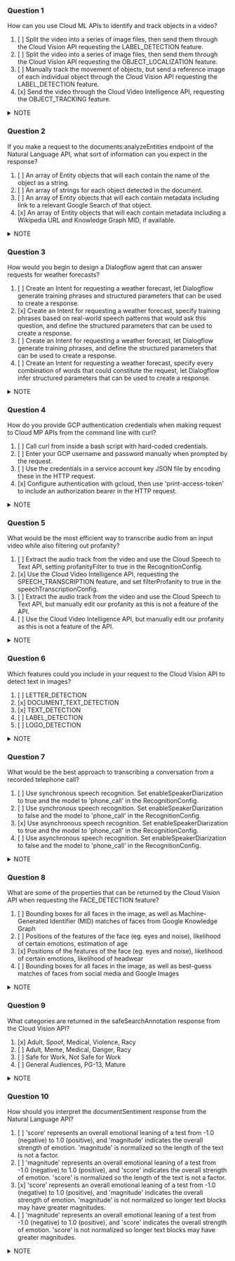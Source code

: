 ### Question 1

How can you use Cloud ML APIs to identify and track objects in a video?

1. [ ] Split the video into a series of image files, then send them through the Cloud Vision API requesting the
   LABEL_DETECTION feature.
2. [ ] Split the video into a series of image files, then send them through the Cloud Vision API requesting the
   OBJECT_LOCALIZATION feature.
3. [ ] Manually track the movement of objects, but send a reference image of each individual object through the Cloud
   Vision API requesting the LABEL_DETECTION feature.
4. [x] Send the video through the Cloud Video Intelligence API, requesting the OBJECT_TRACKING feature.

<details>
  <summary>NOTE</summary>

```
Object tracking tracks multiple objects detected in an input video.
To make an object tracking request, call the annotate method and specify OBJECT_TRACKING in the features field.
```

</details>

### Question 2

If you make a request to the documents:analyzeEntities endpoint of the Natural Language API, what sort of information
can you expect in the response?

1. [ ] An array of Entity objects that will each contain the name of the object as a string.
2. [ ] An array of strings for each object detected in the document.
3. [ ] An array of Entity objects that will each contain metadata including link to a relevant Google Search of that
   object.
4. [x] An array of Entity objects that will each contain metadata including a Wikipedia URL and Knowledge Graph MID, if
   available.

<details>
  <summary>NOTE</summary>

```
Entity Analysis inspects the given text for known entities (proper nouns such as public figures, landmarks, etc.), and returns information about those entities.


```

</details>

### Question 3

How would you begin to design a Dialogflow agent that can answer requests for weather forecasts?

1. [ ] Create an Intent for requesting a weather forecast, let Dialogflow generate training phrases and structured
   parameters that can be used to create a response.
2. [x] Create an Intent for requesting a weather forecast, specify training phrases based on real-world speech patterns
   that would ask this question, and define the structured parameters that can be used to create a response.
3. [ ] Create an Intent for requesting a weather forecast, let Dialogflow generate training phrases, and define the
   structured parameters that can be used to create a response.
4. [ ] Create an Intent for requesting a weather forecast, specify every combination of words that could constitute the
   request, let Dialogflow infer structured parameters that can be used to create a response.

<details>
  <summary>NOTE</summary>

```
An intent categorizes an end-user's intention for one conversation turn.
Training phrases are example phrases for what end-users might say.
When building an agent, you control how data is extracted by annotating parts of your training phrases 
and configuring the associated parameters.
```

</details>

### Question 4

How do you provide GCP authentication credentials when making request to Cloud MP APIs from the command line with curl?

1. [ ] Call curl from inside a bash script with hard-coded credentials.
2. [ ] Enter your GCP username and password manually when prompted by the request.
3. [ ] Use the credentials in a service account key JSON file by encoding these in the HTTP request.
4. [x] Configure authentication with gcloud, then use 'print-access-token' to include an authorization bearer in the
   HTTP request.

<details>
  <summary>NOTE</summary>

```
The gcloud tool must be properly configured and authenticated.
It can then be used to generate access tokens which can be included in the header of the HTTP request.
```

</details>

### Question 5

What would be the most efficient way to transcribe audio from an input video while also filtering out profanity?

1. [ ] Extract the audio track from the video and use the Cloud Speech to Text API, setting profanityFilter to true in
   the RecognitionConfig.
2. [x] Use the Cloud Video Intelligence API, requesting the SPEECH_TRANSCRIPTION feature, and set filterProfanity to
   true in the speechTranscriptionConfig.
3. [ ] Extract the audio track from the video and use the Cloud Speech to Text API, but manually edit our profanity as
   this is not a feature of the API.
4. [ ] Use the Cloud Video Intelligence API, but manually edit our profanity as this is not a feature of the API.

<details>
  <summary>NOTE</summary>

```
The Video Intelligence API can transcribe speech to text from supported video files.
Use the filterProfanity option to filter out known profanities in transcriptions.
Matched words are replaced with the leading character of the word followed by asterisks.
```

</details>

### Question 6

Which features could you include in your request to the Cloud Vision API to detect text in images?

1. [ ] LETTER_DETECTION
2. [x] DOCUMENT_TEXT_DETECTION
3. [x] TEXT_DETECTION
4. [ ] LABEL_DETECTION
5. [ ] LOGO_DETECTION

<details>
  <summary>NOTE</summary>

```
TEXT_DETECTION detects and extracts text from any image.
DOCUMENT_TEXT_DETECTION also extracts text from an image, but the response is optimized for dense text and documents.
```

</details>

### Question 7

What would be the best approach to transcribing a conversation from a recorded telephone call?

1. [ ] Use synchronous speech recognition. Set enableSpeakerDiarization to true and the model to 'phone_call' in the
   RecognitionConfig.
2. [ ] Use synchronous speech recognition. Set enableSpeakerDiarization to false and the model to 'phone_call' in the
   RecognitionConfig.
3. [x] Use asynchronous speech recognition. Set enableSpeakerDiarization to true and the model to 'phone_call' in the
   RecognitionConfig.
4. [ ] Use asynchronous speech recognition. Set enableSpeakerDiarization to false and the model to 'phone_call' in the
   RecognitionConfig.

<details>
  <summary>NOTE</summary>

```
Speech-to-Text can recognize multiple speakers in the same audio clip using Speaker Diarization.
Use asynchronous speech recognition to recognize audio that is longer than a minute.
```

</details>

### Question 8

What are some of the properties that can be returned by the Cloud Vision API when requesting the FACE_DETECTION feature?

1. [ ] Bounding boxes for all faces in the image, as well as Machine-Generated Identifier (MID) matches of faces from
   Google Knowledge Graph
2. [ ] Positions of the features of the face (eg. eyes and noise), likelihood of certain emotions, estimation of age
3. [x] Positions of the features of the face (eg. eyes and noise), likelihood of certain emotions, likelihood of
   headwear
4. [ ] Bounding boxes for all faces in the image, as well as best-guess matches of faces from social media and Google
   Images

<details>
  <summary>NOTE</summary>

```
Face Detection detects multiple faces within an image along with the associated key facial 
attributes such as emotional state or wearing headwear. Specific individual Facial Recognition is not supported.
```

</details>

### Question 9

What categories are returned in the safeSearchAnnotation response from the Cloud Vision API?

1. [x] Adult, Spoof, Medical, Violence, Racy
2. [ ] Adult, Meme, Medical, Danger, Racy
3. [ ] Safe for Work, Not Safe for Work
4. [ ] General Audiences, PG-13, Mature

<details>
  <summary>NOTE</summary>

```
SafeSearch Detection detects explicit content such as adult content or violent content within an image.
This feature uses five categories (adult, spoof, medical, violence, and racy) and returns the likelihood that
each is present in a given image.
```

</details>

### Question 10

How should you interpret the documentSentiment response from the Natural Language API?

1. [ ] 'score' represents an overall emotional leaning of a test from -1.0 (negative) to 1.0 (positive), and 'magnitude'
   indicates the overall strength of emotion. 'magnitude' is normalized so the length of the text is not a factor.
2. [ ] 'magnitude' represents an overall emotional leaning of a test from -1.0 (negative) to 1.0 (positive), and 'score'
   indicates the overall strength of emotion. 'score' is normalized so the length of the text is not a factor.
3. [x] 'score' represents an overall emotional leaning of a test from -1.0 (negative) to 1.0 (positive), and 'magnitude'
   indicates the overall strength of emotion. 'magnitude' is not normalized so longer text blocks may have greater
   magnitudes.
4. [ ] 'magnitude' represents an overall emotional leaning of a test from -1.0 (negative) to 1.0 (positive), and 'score'
   indicates the overall strength of emotion. 'score' is not normalized so longer text blocks may have greater
   magnitudes.

<details>
  <summary>NOTE</summary>

```
A response value to the Gettysburg Address of 0.2 score indicates a document which is slightly positive in emotion,
while the value of 3.6 indicates a relatively emotional document, given its small size (of about a paragraph).
Note that the first sentence of the Gettysburg address contains a very high positive score of 0.8.
```

</details>
